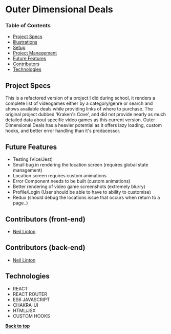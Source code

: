 # Outer Dimensional Deals


### Table of Contents
- [Project Specs](#project-specs)
- [Illustrations](#illustrations)
- [Setup](#setup)
- [Project Management](#project-management)
- [Future Features](#future-features)
- [Contributors](#contributors)
- [Technologies](#technologies)


## Project Specs

This is a refactored version of a project I did during school, it renders a complete list of videogames either by a category/genre or search and shows available deals while providing links of where to purchase. The original project dubbed 'Kraken's Cove', and did not provide nearly as much detailed data about specific video games as this current version. Outer Dimensional Deals has a heavier potential as it offers lazy loading, custom hooks, and better error handling than it's predacessor. 

## Future Features

- Testing (Vice/Jest)
- Small bug in rendering the location screen (requires global state management)
- Location screen requires custom animations 
- Error Component needs to be built (custom animations)
- Better rendering of video game screenshots (extremely blurry)
- Profile/Login (User should be able to have to ability to customise)
- Redux (should debug the locations issue that occurs when return to a page..)

## Contributors (front-end)

- [Neil Linton](https://github.com/Neil-B-Linton)


## Contributors (back-end)

- [Neil Linton](https://github.com/Neil-B-Linton)

## Technologies

- REACT
- REACT ROUTER
- ES6 JAVASCRIPT
- CHAKRA-UI
- HTML/JSX
- CUSTOM HOOKS


**[Back to top](#table-of-contents)**
